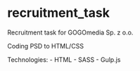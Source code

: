 # recruitment_task

Recruitment task for GOGOmedia Sp. z o.o. 

Coding PSD to HTML/CSS

Technologies:
    - HTML
    - SASS
    - Gulp.js